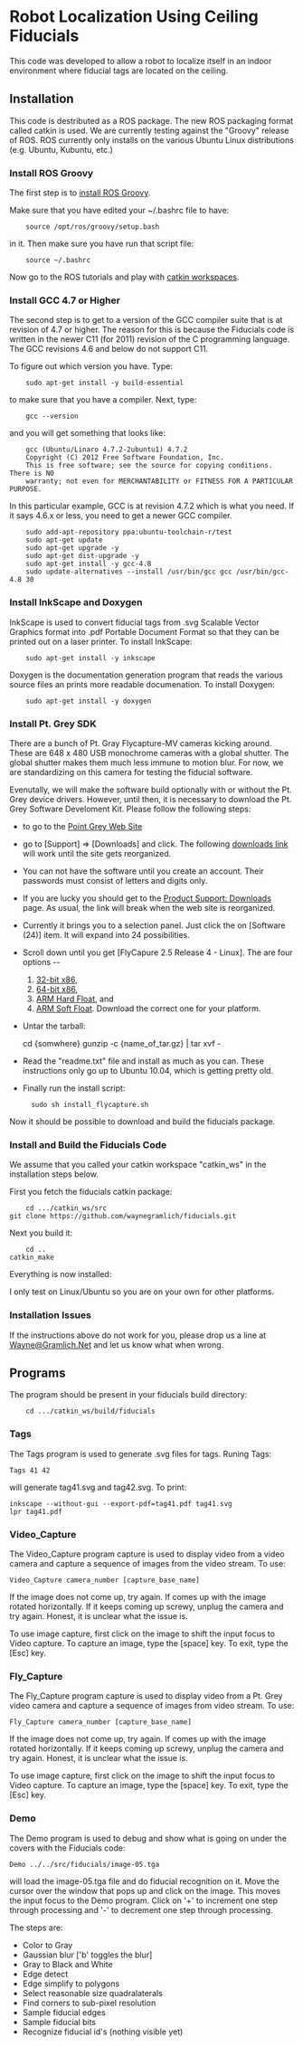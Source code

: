 # Robot Localization Using Ceiling Fiducials

This code was developed to allow a robot to localize itself in an
indoor environment where fiducial tags are located on the ceiling.

## Installation

This code is destributed as a ROS package.  The new ROS packaging
format called catkin is used.  We are currently testing against the
"Groovy" release of ROS.  ROS currently only installs on the various
Ubuntu Linux distributions (e.g. Ubuntu, Kubuntu, etc.)

### Install ROS Groovy

The first step is to
[install ROS Groovy](http://wiki.ros.org/groovy/Installation/Ubuntu).

Make sure that you have edited your ~/.bashrc file to have:

        source /opt/ros/groovy/setup.bash

in it.  Then make sure you have run that script file:

        source ~/.bashrc

Now go to the ROS tutorials and play with
[catkin workspaces](http://wiki.ros.org/catkin/Tutorials/create_a_workspace).

### Install GCC 4.7 or Higher

The second step is to get to a version of the GCC compiler suite
that is at revision of 4.7 or higher.  The reason for this is because
the Fiducials code is written in the newer C11 (for 2011) revision of
the C programming language.  The GCC revisions 4.6 and below do not
support C11.

To figure out which version you have.  Type:

        sudo apt-get install -y build-essential

to make sure that you have a compiler.  Next, type:

        gcc --version

and you will get something that looks like:

        gcc (Ubuntu/Linaro 4.7.2-2ubuntu1) 4.7.2
        Copyright (C) 2012 Free Software Foundation, Inc.
        This is free software; see the source for copying conditions.  There is NO
        warranty; not even for MERCHANTABILITY or FITNESS FOR A PARTICULAR PURPOSE.

In this particular example, GCC is at revision 4.7.2 which is what
you need.  If it says 4.6.x or less, you need to get a newer GCC compiler.

        sudo add-apt-repository ppa:ubuntu-toolchain-r/test
        sudo apt-get update
        sudo apt-get upgrade -y
        sudo apt-get dist-upgrade -y
        sudo apt-get install -y gcc-4.8
        sudo update-alternatives --install /usr/bin/gcc gcc /usr/bin/gcc-4.8 30

### Install InkScape and Doxygen

InkScape is used to convert fiducial tags from .svg Scalable Vector
Graphics format into .pdf Portable Document Format so that they can
be printed out on a laser printer.  To install InkScape:

        sudo apt-get install -y inkscape

Doxygen is the documentation generation program that reads the various
source files an prints more readable documenation.  To install Doxygen:

        sudo apt-get install -y doxygen

### Install Pt. Grey SDK

There are a bunch of Pt. Gray Flycapture-MV cameras kicking
around.  These are 648 x 480 USB monochrome cameras with a
global shutter.  The global shutter makes them much less immune
to motion blur.  For now, we are standardizing on this camera
for testing the fiducial software.

Evenutally, we will make the software build optionally with
or without the Pt. Grey device drivers.  However, until then,
it is necessary to download the Pt. Grey Software Develoment Kit.
Please follow the following steps:

* to go to the [Point Grey Web Site](www.ptgrey.com)

* go to [Support] => [Downloads] and click.  The following
  [downloads link](http://www.ptgrey.com/support/downloads/downloads_admin/Index.aspx)
  will work until the site gets reorganized.

* You can not have the software until you create an account.
  Their passwords must consist of letters and digits only.

* If you are lucky you should get to the
  [Product Support: Downloads](http://www.ptgrey.com/support/downloads/downloads_admin/Download.aspx)
  page.  As usual, the link will break when the web site is
  reorganized.

* Currently it brings you to a selection panel.  Just click the
  on [Software (24)] item.  It will expand into 24 possibilities.

* Scroll down until you get [FlyCapure 2.5 Release 4 - Linux].
  The are four options --
  1) [32-bit x86](http://www.ptgrey.com/support/downloads/downloads_admin/dlhelper.aspx?vp=flycapture2-2.5.3.4-i386-pkg.tgz&dld=180),
  2) [64-bit x86](http://www.ptgrey.com/support/downloads/downloads_admin/dlhelper.aspx?vp=flycapture2-2.5.3.4-amd64-pkg.tgz&dld=180),
  3) [ARM Hard Float](http://www.ptgrey.com/support/downloads/downloads_admin/dlhelper.aspx?vp=flycapture.2.5.3.4_armhf.tar.gz&dld=180), and
  4) [ARM Soft Float](http://www.ptgrey.com/support/downloads/downloads_admin/dlhelper.aspx?vp=flycapture.2.5.3.4_arm.tar.gz&dld=180).
  Download the correct one for your platform.

* Untar the tarball:

	cd {somwhere}
        gunzip -c {name_of_tar.gz} | tar xvf -

* Read the "readme.txt" file and install as much as you can.
  These instructions only go up to Ubuntu 10.04, which is getting
  pretty old.

* Finally run the install script:

        sudo sh install_flycapture.sh

Now it should be possible to download and build the fiducials package.

### Install and Build the Fiducials Code

We assume that you called your catkin workspace "catkin_ws" in the
installation steps below.

First you fetch the fiducials catkin package:

        cd .../catkin_ws/src
	git clone https://github.com/waynegramlich/fiducials.git

Next you build it:

        cd ..
	catkin_make

Everything is now installed:

I only test on Linux/Ubuntu so you are on your own for other platforms.

### Installation Issues

If the instructions above do not work for you, please drop us
a line at [Wayne@Gramlich.Net](mailto:Wayne@Gramlich.Net) and
let us know what when wrong.

## Programs

The program should be present in your fiducials build directory:

        cd .../catkin_ws/build/fiducials

### Tags

The Tags program is used to generate .svg files for tags.  Runing Tags:

    Tags 41 42

will generate tag41.svg and tag42.svg.  To print:

    inkscape --without-gui --export-pdf=tag41.pdf tag41.svg
    lpr tag41.pdf

### Video_Capture

The Video_Capture program capture is used to display video from
a video camera and capture a sequence of images from the video
stream.  To use:

    Video_Capture camera_number [capture_base_name]

If the image does not come up, try again.  If comes up with
the image rotated horizontally.  If it keeps coming up screwy,
unplug the camera and try again.  Honest, it is unclear what
the issue is.

To use image capture, first click on the image to shift the
input focus to Video capture.  To capture an image, type the
[space] key.  To exit, type the [Esc] key.

### Fly_Capture

The Fly_Capture program capture is used to display video from
a Pt. Grey video camera and capture a sequence of images from
video stream.  To use:

    Fly_Capture camera_number [capture_base_name]

If the image does not come up, try again.  If comes up with
the image rotated horizontally.  If it keeps coming up screwy,
unplug the camera and try again.  Honest, it is unclear what
the issue is.

To use image capture, first click on the image to shift the
input focus to Video capture.  To capture an image, type the
[space] key.  To exit, type the [Esc] key.

### Demo

The Demo program is used to debug and show what is going
on under the covers with the Fiducials code:

    Demo ../../src/fiducials/image-05.tga

will load the image-05.tga file and do fiducial recognition
on it.  Move the cursor over the window that pops up and
click on the image.  This moves the input focus to the Demo
program.  Click on '+' to increment one step through processing
and '-' to decrement one step through processing.

The steps are:

* Color to Gray
* Gaussian blur ['b' toggles the blur]
* Gray to Black and White
* Edge detect
* Edge simplify to polygons
* Select reasonable size quadralaterals
* Find corners to sub-pixel resolution
* Sample fiducial edges
* Sample fiducial bits
* Recognize fiducial id's (nothing visible yet)

